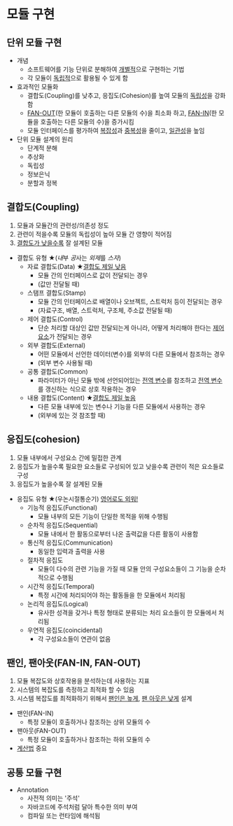 # 모듈 구현
## 단위 모듈 구현
- 개념
  - 소프트웨어를 기능 단위로 분해하여 <u>개별적</u>으로 구현하는 기법
  - 각 모듈이 <u>독립적</u>으로 활용될 수 있게 함
- 효과적인 모듈화
  - 결합도(Coupling)를 낮추고, 응집도(Cohesion)를 높여 모듈의 <u>독립성</u>을 강화함
  - <u>FAN-OUT</u>(한 모듈이 호출하는 다른 모듈의 수)을 최소화 하고, <u>FAN-IN</u>(한 모듈을 호출하는 다른 모듈의 수)을 증가시킴
  - 모듈 인터페이스를 평가하여 <u>복잡성</u>과 <u>중복성</u>을 줄이고, <u>일관성</u>을 높임
- 단위 모듈 설계의 원리
  - 단계적 분해
  - 추상화
  - 독립성
  - 정보은닉
  - 분할과 정복

## 결합도(Coupling)
1. 모듈과 모듈간의 관련성/의존성 정도
2. 관련이 적을수록 모듈의 독립성이 높아 모듈 간 영향이 적어짐
3. <u>결합도가 낮을수록</u> 잘 설계된 모듈

- 결합도 유형 ★(*내*부 *공*사는 *외제*를 *스자*)
  - 자료 결합도(Data) ★<u>결합도 제일 낮음</u>
    - 모듈 간의 인터페이스로 값이 전달되는 경우
    - (값만 전달될 때)
  - 스탬프 결합도(Stamp)
    - 모듈 간의 인터페이스로 배열이나 오브젝트, 스트럭처 등이 전달되는 경우
    - (자료구조, 배열, 스트럭처, 구조체, 주소값 전달될 때)
  - 제어 결합도(Control)
    - 단순 처리할 대상인 값만 전달되는게 아니라, 어떻게 처리해야 한다는 <u>제어요소</u>가 전달되는 경우
  - 외부 결합도(External)
    - 어떤 모듈에서 선언한 데이터(변수)를 외부의 다른 모듈에서 참조하는 경우 
    - (외부 변수 사용될 때)
  - 공통 결합도(Common)
    - 파라미터가 아닌 모듈 밖에 선언되어있는 <u>전역 변수</u>를 참조하고 <U>전역 변수</U>를 갱신하는 식으로 상호 작용하는 경우
  - 내용 결합도(Content) ★<u>결합도 제일 높음</u>
    - 다른 모듈 내부에 있는 변수나 기능을 다른 모듈에서 사용하는 경우 
    - (외부에 있는 것 참조할 때)

## 응집도(cohesion)
1. 모듈 내부에서 구성요소 간에 밀접한 관계
2. 응집도가 높을수록 필요한 요소들로 구성되어 있고 낮을수록 관련이 적은 요소들로 구성
3. 응집도가 높을수록 잘 설계된 모듈

- 응집도 유형 ★(우논시절통순기) <u>영어로도 외워!</u>
  - 기능적 응집도(Functional)
    - 모듈 내부의 모든 기능이 단일한 목적을 위해 수행됨
  - 순차적 응집도(Sequential)
    - 모듈 내에서 한 활동으로부터 나온 출력값을 다른 활동이 사용함
  - 통신적 응집도(Communication)
    - 동일한 입력과 출력을 사용
  - 절차적 응집도
    - 모듈이 다수의 관련 기능을 가질 때 모듈 안의 구성요소들이 그 기능을 순차적으로 수행됨
  - 시간적 응집도(Temporal)
    - 특정 시간에 처리되어야 하는 활동들을 한 모듈에서 처리됨
  - 논리적 응집도(Logical)
    - 유사한 성격을 갖거나 특정 형태로 분류되는 처리 요소들이 한 모듈에서 처리됨
  - 우연적 응집도(coincidental)
    - 각 구성요소들이 연관이 없음

## 팬인, 팬아웃(FAN-IN, FAN-OUT)
1. 모듈 복잡도와 상호작용을 분석하는데 사용하는 지표
2. 시스템의 복잡도를 측정하고 최적화 할 수 있음
3. 시스템 복잡도를 최적화하기 위해서 <u>팬인은 높게</u>, <u>팬 아웃은 낮게</u> 설계

- 팬인(FAN-IN)
  - 특정 모듈이 호출하거나 참조하는 상위 모듈의 수
- 팬아웃(FAN-OUT)
  - 특정 모듈이 호출하거나 참조하는 하위 모듈의 수
- <u>계산법</u> 중요

## 공통 모듈 구현
- Annotation
  - 사전적 의미는 '주석'
  - 자바코드에 주석처럼 달아 특수한 의미 부여
  - 컴파일 또는 런타임에 해석됨
